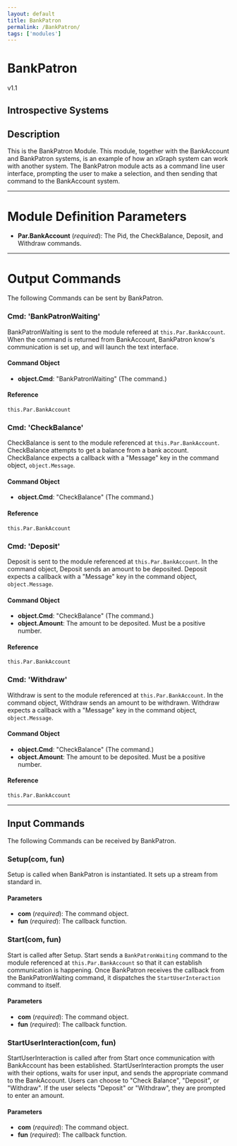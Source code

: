 ```yaml
---
layout: default
title: BankPatron
permalink: /BankPatron/
tags: ['modules']
---
```

# BankPatron

v1.1

Introspective Systems
---
## Description

This is the BankPatron Module. This module, together with the BankAccount
and BankPatron systems, is an example of how an xGraph system can work
with another system. The BankPatron module acts as a command line user
interface, prompting the user to make a selection, and then sending that
command to the BankAccount system.

---

# Module Definition Parameters

- **Par.BankAccount** (*required*): The Pid, the CheckBalance, Deposit,
                                    and Withdraw commands.

---

# Output Commands
The following Commands can be sent by BankPatron.

### Cmd: 'BankPatronWaiting'
BankPatronWaiting is sent to the module refereed at `this.Par.BankAccount`.
When the command is returned from BankAccount, BankPatron know's communication 
is set up, and will launch the text interface.

#### Command Object
- **object.Cmd**: "BankPatronWaiting" (The command.)

#### Reference
`this.Par.BankAccount`


### Cmd: 'CheckBalance'
CheckBalance is sent to the module referenced at `this.Par.BankAccount`.
CheckBalance attempts to get a balance from a bank account. CheckBalance
expects a callback with a "Message" key in the command object,
`object.Message`.

#### Command Object
- **object.Cmd**: "CheckBalance" (The command.)

#### Reference
`this.Par.BankAccount`


### Cmd: 'Deposit'
Deposit is sent to the module referenced at `this.Par.BankAccount`. In the command
object, Deposit sends an amount to be deposited. Deposit expects a callback
with a "Message" key in the command object, `object.Message`.

#### Command Object
- **object.Cmd**: "CheckBalance" (The command.)
- **object.Amount**: The amount to be deposited. Must be a positive number.

#### Reference
`this.Par.BankAccount`


### Cmd: 'Withdraw'
Withdraw is sent to the module referenced at `this.Par.BankAccount`. In the command
object, Withdraw sends an amount to be withdrawn. Withdraw expects a callback
with a "Message" key in the command object, `object.Message`.

#### Command Object
- **object.Cmd**: "CheckBalance" (The command.)
- **object.Amount**: The amount to be deposited. Must be a positive number.

#### Reference
`this.Par.BankAccount`

---

## Input Commands
The following Commands can be received by BankPatron.

### Setup(com, fun)
Setup is called when BankPatron is instantiated. It sets up a stream from
standard in.

#### Parameters
- **com** (*required*): The command object.
- **fun** (*required*): The callback function.


### Start(com, fun)
Start is called after Setup. Start sends a `BankPatronWaiting` command to the 
module referenced at `this.Par.BankAccount` so that it can establish communication 
is happening. Once BankPatron receives the callback from the BankPatronWaiting 
command, it dispatches the `StartUserInteraction` command to itself.

#### Parameters
- **com** (*required*): The command object.
- **fun** (*required*): The callback function.


### StartUserInteraction(com, fun)
StartUserInteraction is called after from Start once communication with BankAccount 
has been established. StartUserInteraction prompts the user with their options, waits 
for user input, and sends the appropriate command to the BankAccount. Users can choose 
to "Check Balance", "Deposit", or "Withdraw". If the user selects "Deposit" or "Withdraw", 
they are prompted to enter an amount. 

#### Parameters
- **com** (*required*): The command object.
- **fun** (*required*): The callback function.
